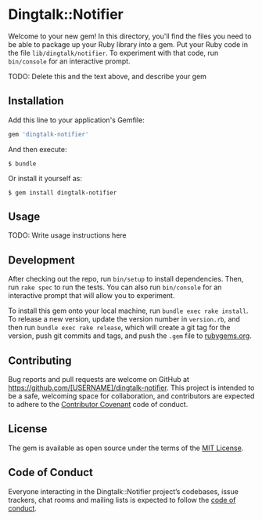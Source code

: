 # Dingtalk::Notifier

Welcome to your new gem! In this directory, you'll find the files you need to be able to package up your Ruby library into a gem. Put your Ruby code in the file `lib/dingtalk/notifier`. To experiment with that code, run `bin/console` for an interactive prompt.

TODO: Delete this and the text above, and describe your gem

## Installation

Add this line to your application's Gemfile:

```ruby
gem 'dingtalk-notifier'
```

And then execute:

    $ bundle

Or install it yourself as:

    $ gem install dingtalk-notifier

## Usage

TODO: Write usage instructions here

## Development

After checking out the repo, run `bin/setup` to install dependencies. Then, run `rake spec` to run the tests. You can also run `bin/console` for an interactive prompt that will allow you to experiment.

To install this gem onto your local machine, run `bundle exec rake install`. To release a new version, update the version number in `version.rb`, and then run `bundle exec rake release`, which will create a git tag for the version, push git commits and tags, and push the `.gem` file to [rubygems.org](https://rubygems.org).

## Contributing

Bug reports and pull requests are welcome on GitHub at https://github.com/[USERNAME]/dingtalk-notifier. This project is intended to be a safe, welcoming space for collaboration, and contributors are expected to adhere to the [Contributor Covenant](http://contributor-covenant.org) code of conduct.

## License

The gem is available as open source under the terms of the [MIT License](http://opensource.org/licenses/MIT).

## Code of Conduct

Everyone interacting in the Dingtalk::Notifier project’s codebases, issue trackers, chat rooms and mailing lists is expected to follow the [code of conduct](https://github.com/[USERNAME]/dingtalk-notifier/blob/master/CODE_OF_CONDUCT.md).

